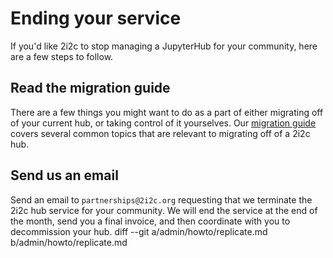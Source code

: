 # Ending your service

If you'd like 2i2c to stop managing a JupyterHub for your community, here are a few steps to follow.

## Read the migration guide

There are a few things you might want to do as a part of either migrating off of your current hub, or taking control of it yourselves.
Our [migration guide](howto:migrate) covers several common topics that are relevant to migrating off of a 2i2c hub.

## Send us an email

Send an email to `partnerships@2i2c.org` requesting that we terminate the 2i2c hub service for your community.
We will end the service at the end of the month, send you a final invoice, and then coordinate with you to decommission your hub.
diff --git a/admin/howto/replicate.md b/admin/howto/replicate.md
